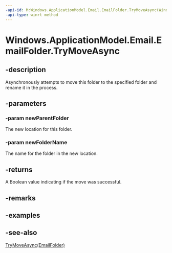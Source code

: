 ```yaml
---
-api-id: M:Windows.ApplicationModel.Email.EmailFolder.TryMoveAsync(Windows.ApplicationModel.Email.EmailFolder,System.String)
-api-type: winrt method
---
```


<!-- Method syntax
public Windows.Foundation.IAsyncOperation<bool> TryMoveAsync(Windows.ApplicationModel.Email.EmailFolder newParentFolder, System.String newFolderName)
-->

# Windows.ApplicationModel.Email.EmailFolder.TryMoveAsync

## -description
Asynchronously attempts to move this folder to the specified folder and rename it in the process.

## -parameters
### -param newParentFolder
The new location for this folder.

### -param newFolderName
The name for the folder in the new location.

## -returns
A Boolean value indicating if the move was successful.

## -remarks

## -examples

## -see-also
[TryMoveAsync(EmailFolder)](emailfolder_trymoveasync_1068819194.md)